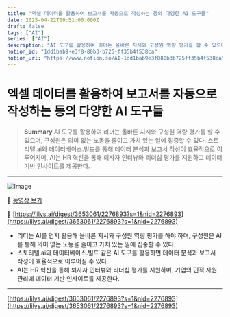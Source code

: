 ```yaml
---
title: "엑셀 데이터를 활용하여 보고서를 자동으로 작성하는 등의 다양한 AI 도구들"
date: 2025-04-22T00:51:00.000Z
draft: false
tags: ["AI"]
series: ["AI"]
description: "AI 도구를 활용하여 리더는 올바른 지시와 구성원 역량 평가를 할 수 있으며, 구성원은 의미 없는 노동을 줄이고 가치 있는 일에 집중할 수 있다. 스토리텔.ai와 데이터베이스.빌드를 통해 데이터 분석과 보고서 작성이 효율적으로 이루어지며, AI는 HR 혁신을 통해 퇴사자 인터뷰와 리더십 평가를 지원하고 데이터 기반 인사이트를 제공한다."
notion_id: "1dd1bab9-e3f8-80b3-b725-ff35b4f538ca"
notion_url: "https://www.notion.so/AI-1dd1bab9e3f880b3b725ff35b4f538ca"
---
```


# 엑셀 데이터를 활용하여 보고서를 자동으로 작성하는 등의 다양한 AI 도구들

> **Summary**
> AI 도구를 활용하여 리더는 올바른 지시와 구성원 역량 평가를 할 수 있으며, 구성원은 의미 없는 노동을 줄이고 가치 있는 일에 집중할 수 있다. 스토리텔.ai와 데이터베이스.빌드를 통해 데이터 분석과 보고서 작성이 효율적으로 이루어지며, AI는 HR 혁신을 통해 퇴사자 인터뷰와 리더십 평가를 지원하고 데이터 기반 인사이트를 제공한다.

---

![Image](https://prod-files-secure.s3.us-west-2.amazonaws.com/09ccd4d5-876c-4bba-bbdf-cc77a0a11257/c1ebf19c-b2bd-4c97-bc33-7342ecacf147/image.png?X-Amz-Algorithm=AWS4-HMAC-SHA256&X-Amz-Content-Sha256=UNSIGNED-PAYLOAD&X-Amz-Credential=ASIAZI2LB466Y4I3XKEN%2F20250724%2Fus-west-2%2Fs3%2Faws4_request&X-Amz-Date=20250724T115247Z&X-Amz-Expires=3600&X-Amz-Security-Token=IQoJb3JpZ2luX2VjEAMaCXVzLXdlc3QtMiJIMEYCIQDml2891qcFZHfk9S30%2B0Z9mUHRgH17sSl3ahaBtbEKXAIhAIXEoLRYgLtyQiYNFZQOUnn28vRqXyL%2FvgFLLFgfOnbyKv8DCCwQABoMNjM3NDIzMTgzODA1IgypF9MjHMIyKhs%2B65cq3APn%2Bkxwz6pnwQeCo%2FDDyJRRWxFaEHPVX%2FrFCG51moPxjeeaMg4H3aTjmUWe%2FX7IVPTcOZYhdtGMEcJrn0NC8tBtZRDMirDdu8e9KqMahoFnuuSomTf%2BtbRptx3uk3tmm%2BVxoCqtr4AH9V%2Bcr09UZ485V73aHQreAGINyG1%2BMm74BwjObz61sJ9YClthxHumMx7ycWFND53Lbe%2Bonk6uC6HHiAcofUhgeSr3W5K4v5PLrsjXQ%2BHZvtJsxbowW5%2FsbmeUkaGp3T3vLckajkJ6gZgdpDG4w%2BJ02YS9OUh%2FLm7%2Fh%2BNNlhhWyo495QaDOayOQhYhG%2Bxo2Cda8RqzRpteBtO%2FXvD6YZQ9NhtKeF%2FmEb%2BT4siW18R4Bm%2FF1kEgusKv2rRZ%2FGCOZjRCKVn9acK%2BDd94qqC9IdeHMkMrC628jle0ewxZ8mshdq90R1b9UGBVJC0cRRE57HGAeX0LoZj071ZdKbS9PwM94Ry3g49PIPRi%2FETtsxpQV4FsubeHjs6tE%2F%2Fda5RqnqtHCDte2QEj%2B6%2FN0qT9tXa0Nx63uEewNPB4%2Bs5rwKGzSE6YutCftxoX%2BrhnUQa067%2Bwc8RF6YGmTFWoLwnBG71bAIs%2BCckUuPJpGVMh%2FCpy2OT0cQZTGTC2m4jEBjqkAa3dKPR8dLVhVeaZw1N3%2BsJiZLkBDF16m6fgXI0MX0SjxSosESX5luREjcDOzOXa5PUkUFQ%2BSOxLXo2JU%2BXWVv9R5fwyT7TCSEwcfRq4WQj5AkZb82%2FfnUf7%2FweYQs2jtrxDQWsOaOF8ygwJgMfDzMj6pUNODU%2F1cTjaG69V0rfptqG1GiEzvVKJFtTbg32ElnY58kGQywK5XrZRorrDJzD%2BQ%2FfE&X-Amz-Signature=f12fc3e200a28821ae6b9b1117da3b372b4119c0e732a1974dca9cf0ea2738f3&X-Amz-SignedHeaders=host&x-amz-checksum-mode=ENABLED&x-id=GetObject)

🎥 [동영상 보기](https://youtu.be/6IsYJy3ussQ?si=ZI2lNzclluvAmaur)

🔗 [https://lilys.ai/digest/3653061/2276893?s=1&nid=2276893](https://lilys.ai/digest/3653061/2276893?s=1&nid=2276893)

- 리더는 AI를 먼저 활용해 올바른 지시와 구성원 역량 평가를 해야 하며, 구성원은 AI를 통해 의미 없는 노동을 줄이고 가치 있는 일에 집중할 수 있다.
- 스토리텔.ai와 데이터베이스.빌드 같은 AI 도구를 활용하면 데이터 분석과 보고서 작성이 효율적으로 이루어질 수 있다.
- AI는 HR 혁신을 통해 퇴사자 인터뷰와 리더십 평가를 지원하며, 기업의 인적 자원 관리에 데이터 기반 인사이트를 제공한다.
---

[https://lilys.ai/digest/3653061/2276893?s=1&nid=2276893](https://lilys.ai/digest/3653061/2276893?s=1&nid=2276893)

